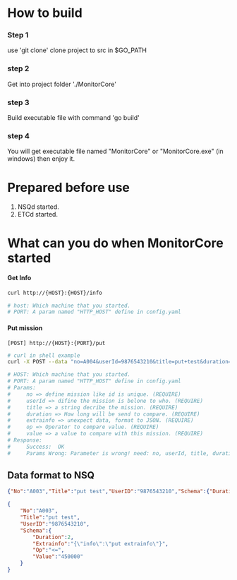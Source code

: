
# How to build

### Step 1

use 'git clone' clone project to src in $GO_PATH

### step 2

Get into project folder './MonitorCore'

### step 3

Build executable file with command 'go build'

### step 4

You will get executable file named "MonitorCore" or "MonitorCore.exe" (in windows) then enjoy it.


# Prepared before use

1. NSQd started.
2. ETCd started.

# What can you do when MonitorCore started

#### Get Info

```bash
curl http://{HOST}:{HOST}/info

# host: Which machine that you started.
# PORT: A param named "HTTP_HOST" define in config.yaml
```

#### Put mission

```
[POST] http://{HOST}:{PORT}/put
```
```bash
# curl in shell example
curl -X POST --data "no=A004&userId=9876543210&title=put+test&duration=20&extrainfo={\"info\":\"put+extrainfo\"}&op=<=&value=450000" http://localhost:9453/put

# HOST: Which machine that you started.
# PORT: A param named "HTTP_HOST" define in config.yaml
# Params:
#     no => define mission like id is unique. (REQUIRE)
#     userId => difine the mission is belone to who. (REQUIRE)
#     title => a string decribe the mission. (REQUIRE)
#     duration => How long will be send to compare. (REQUIRE)
#     extrainfo => unexpect data, format to JSON. (REQUIRE)
#     op => Operator to compare value. (REQUIRE)
#     value => a value to compare with this mission. (REQUIRE)
# Response:
#     Success:  OK
#     Params Wrong: Parameter is wrong! need: no, userId, title, duration, extrainfo, op, value
```

## Data format to NSQ

```json
{"No":"A003","Title":"put test","UserID":"9876543210","Schema":{"Duration":2,"Extrainfo":"{\"info\":\"put extrainfo\"}","Op":"<=","Value":"450000"}}
```

```json
{
    "No":"A003",
    "Title":"put test",
    "UserID":"9876543210",
    "Schema":{
        "Duration":2,
        "Extrainfo":"{\"info\":\"put extrainfo\"}",
        "Op":"<=",
        "Value":"450000"
    }
}
```